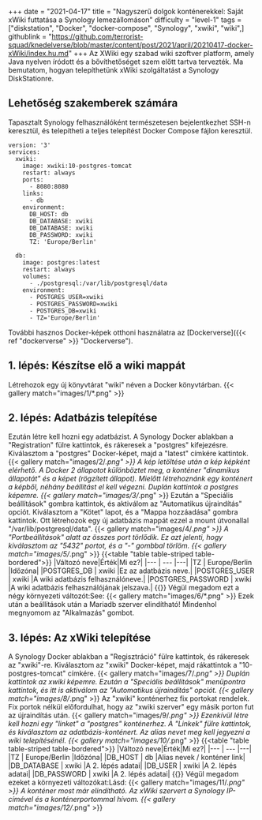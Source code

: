 +++
date = "2021-04-17"
title = "Nagyszerű dolgok konténerekkel: Saját xWiki futtatása a Synology lemezállomáson"
difficulty = "level-1"
tags = ["diskstation", "Docker", "docker-compose", "Synology", "xwiki", "wiki",]
githublink = "https://github.com/terrorist-squad/knedelverse/blob/master/content/post/2021/april/20210417-docker-xWiki/index.hu.md"
+++
Az XWiki egy szabad wiki szoftver platform, amely Java nyelven íródott és a bővíthetőséget szem előtt tartva tervezték. Ma bemutatom, hogyan telepíthetünk xWiki szolgáltatást a Synology DiskStationre.
## Lehetőség szakemberek számára
Tapasztalt Synology felhasználóként természetesen bejelentkezhet SSH-n keresztül, és telepítheti a teljes telepítést Docker Compose fájlon keresztül.
```
version: '3'
services:
  xwiki:
    image: xwiki:10-postgres-tomcat
    restart: always
    ports:
      - 8080:8080
    links:
      - db
    environment:
      DB_HOST: db
      DB_DATABASE: xwiki
      DB_DATABASE: xwiki
      DB_PASSWORD: xwiki
      TZ: 'Europe/Berlin'

  db:
    image: postgres:latest
    restart: always
    volumes:
      - ./postgresql:/var/lib/postgresql/data
    environment:
      - POSTGRES_USER=xwiki
      - POSTGRES_PASSWORD=xwiki
      - POSTGRES_DB=xwiki
      - TZ='Europe/Berlin'

```
További hasznos Docker-képek otthoni használatra az [Dockerverse]({{< ref "dockerverse" >}} "Dockerverse").
## 1. lépés: Készítse elő a wiki mappát
Létrehozok egy új könyvtárat "wiki" néven a Docker könyvtárban.
{{< gallery match="images/1/*.png" >}}

## 2. lépés: Adatbázis telepítése
Ezután létre kell hozni egy adatbázist. A Synology Docker ablakban a "Registration" fülre kattintok, és rákeresek a "postgres" kifejezésre. Kiválasztom a "postgres" Docker-képet, majd a "latest" címkére kattintok.
{{< gallery match="images/2/*.png" >}}
A kép letöltése után a kép képként elérhető. A Docker 2 állapotot különböztet meg, a konténer "dinamikus állapotát" és a képet (rögzített állapot). Mielőtt létrehoznánk egy konténert a képből, néhány beállítást el kell végezni. Duplán kattintok a postgres képemre.
{{< gallery match="images/3/*.png" >}}
Ezután a "Speciális beállítások" gombra kattintok, és aktiválom az "Automatikus újraindítás" opciót. Kiválasztom a "Kötet" lapot, és a "Mappa hozzáadása" gombra kattintok. Ott létrehozok egy új adatbázis mappát ezzel a mount útvonallal "/var/lib/postgresql/data".
{{< gallery match="images/4/*.png" >}}
A "Portbeállítások" alatt az összes port törlődik. Ez azt jelenti, hogy kiválasztom az "5432" portot, és a "-" gombbal törlöm.
{{< gallery match="images/5/*.png" >}}
{{<table "table table-striped table-bordered">}}
|Változó neve|Érték|Mi ez?|
|--- | --- |---|
|TZ	| Europe/Berlin	|Időzóna|
|POSTGRES_DB	| xwiki |Ez az adatbázis neve.|
|POSTGRES_USER	| xwiki |A wiki adatbázis felhasználóneve.|
|POSTGRES_PASSWORD	| xwiki |A wiki adatbázis felhasználójának jelszava.|
{{</table>}}
Végül megadom ezt a négy környezeti változót:See:
{{< gallery match="images/6/*.png" >}}
Ezek után a beállítások után a Mariadb szerver elindítható! Mindenhol megnyomom az "Alkalmazás" gombot.
## 3. lépés: Az xWiki telepítése
A Synology Docker ablakban a "Regisztráció" fülre kattintok, és rákeresek az "xwiki"-re. Kiválasztom az "xwiki" Docker-képet, majd rákattintok a "10-postgres-tomcat" címkére.
{{< gallery match="images/7/*.png" >}}
Duplán kattintok az xwiki képemre. Ezután a "Speciális beállítások" menüpontra kattintok, és itt is aktiválom az "Automatikus újraindítás" opciót.
{{< gallery match="images/8/*.png" >}}
Az "xwiki" konténerhez fix portokat rendelek. Fix portok nélkül előfordulhat, hogy az "xwiki szerver" egy másik porton fut az újraindítás után.
{{< gallery match="images/9/*.png" >}}
Ezenkívül létre kell hozni egy "linket" a "postgres" konténerhez. A "Linkek" fülre kattintok, és kiválasztom az adatbázis-konténert. Az alias nevet meg kell jegyezni a wiki telepítésénél.
{{< gallery match="images/10/*.png" >}}
{{<table "table table-striped table-bordered">}}
|Változó neve|Érték|Mi ez?|
|--- | --- |---|
|TZ |	Europe/Berlin	|Időzóna|
|DB_HOST	| db |Alias nevek / konténer link|
|DB_DATABASE	| xwiki	|A 2. lépés adatai|
|DB_USER	| xwiki	|A 2. lépés adatai|
|DB_PASSWORD	| xwiki |A 2. lépés adatai|
{{</table>}}
Végül megadom ezeket a környezeti változókat:Lásd:
{{< gallery match="images/11/*.png" >}}
A konténer most már elindítható. Az xWiki szervert a Synology IP-címével és a konténerportommal hívom.
{{< gallery match="images/12/*.png" >}}
